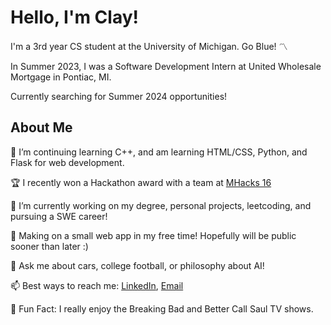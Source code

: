 # Hello, I'm Clay!
  I'm a 3rd year CS student at the University of Michigan. Go Blue! 〽️
  
  In Summer 2023, I was a Software Development Intern at United Wholesale Mortgage in Pontiac, MI. 
  
  Currently searching for Summer 2024 opportunities! 

## About Me 
  🌱 I’m continuing learning C++, and am learning HTML/CSS, Python, and Flask for web development.

  🏆 I recently won a Hackathon award with a team at [MHacks 16](https://devpost.com/software/wolvwealth?ref_content=my-projects-tab&ref_feature=my_projects)
  
  🔭 I’m currently working on my degree, personal projects, leetcoding, and pursuing a SWE career!
  
  🎯 Making on a small web app in my free time! Hopefully will be public sooner than later :)
  
  💬 Ask me about cars, college football, or philosophy about AI!
  
  📫 Best ways to reach me: [LinkedIn](https://www.linkedin.com/in/clay-vanophem/), [Email](mailto:cvano@umich.edu)
  
  🍿 Fun Fact: I really enjoy the Breaking Bad and Better Call Saul TV shows.

  
<!--
- ⚡ Fun fact: ...
-->
